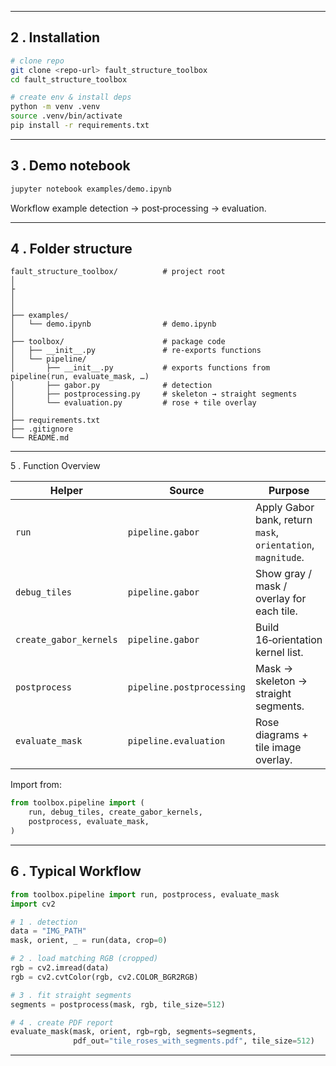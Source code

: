 ***

## 2 . Installation

```bash
# clone repo
git clone <repo‑url> fault_structure_toolbox
cd fault_structure_toolbox

# create env & install deps
python -m venv .venv
source .venv/bin/activate
pip install -r requirements.txt
```

***

## 3 . Demo notebook

```bash
jupyter notebook examples/demo.ipynb
```
Workflow example detection → post‑processing → evaluation.

***


## 4 . Folder structure

```
fault_structure_toolbox/          # project root 
│
├                         
│  
│
├── examples/
│   └── demo.ipynb                # demo.ipynb
│
├── toolbox/                      # package code
│   ├── __init__.py               # re‑exports functions
│   └── pipeline/
│       ├── __init__.py           # exports functions from pipeline(run, evaluate_mask, …)
│       ├── gabor.py              # detection 
│       ├── postprocessing.py     # skeleton → straight segments
│       └── evaluation.py         # rose + tile overlay
│
├── requirements.txt
├── .gitignore
└── README.md
```

***


 5 . Function Overview

| Helper | Source | Purpose |
|--------|--------|---------|
| `run` | `pipeline.gabor` | Apply Gabor bank, return `mask`, `orientation`, `magnitude`. |
| `debug_tiles` | `pipeline.gabor` | Show gray / mask / overlay for each tile. |
| `create_gabor_kernels` | `pipeline.gabor` | Build 16‑orientation kernel list. |
| `postprocess` | `pipeline.postprocessing` | Mask → skeleton → straight segments. |
| `evaluate_mask` | `pipeline.evaluation` | Rose diagrams + tile image overlay. |

Import from:

```python
from toolbox.pipeline import (
    run, debug_tiles, create_gabor_kernels,
    postprocess, evaluate_mask,
)
```

***

## 6 . Typical Workflow

```python
from toolbox.pipeline import run, postprocess, evaluate_mask
import cv2

# 1 . detection
data = "IMG_PATH"
mask, orient, _ = run(data, crop=0) 

# 2 . load matching RGB (cropped)
rgb = cv2.imread(data)
rgb = cv2.cvtColor(rgb, cv2.COLOR_BGR2RGB)

# 3 . fit straight segments
segments = postprocess(mask, rgb, tile_size=512)

# 4 . create PDF report
evaluate_mask(mask, orient, rgb=rgb, segments=segments,
              pdf_out="tile_roses_with_segments.pdf", tile_size=512)
```
***

